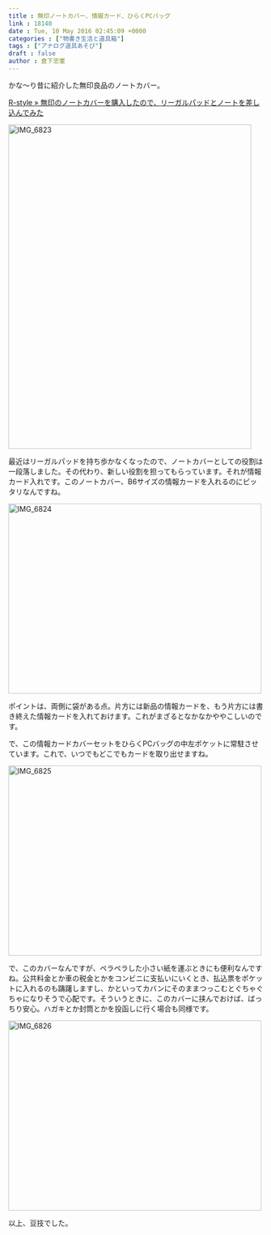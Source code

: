```yaml
---
title : 無印ノートカバー、情報カード、ひらくPCバッグ
link : 18140
date : Tue, 10 May 2016 02:45:09 +0000
categories : ["物書き生活と道具箱"]
tags : ["アナログ道具あそび"]
draft : false
author : 倉下忠憲
---
```


かな〜り昔に紹介した無印良品のノートカバー。

<a href="https://rashita.net/blog/?p=6560">R-style » 無印のノートカバーを購入したので、リーガルパッドとノートを差し込んでみた</a>

<a href="https://rashita.net/blog/?attachment_id=18141" rel="attachment wp-att-18141"><img src="https://rashita.net/blog/wp-content/uploads/2016/05/IMG_6823.jpg" alt="IMG_6823" width="480" height="640" class="alignnone size-full wp-image-18141" /></a>

最近はリーガルパッドを持ち歩かなくなったので、ノートカバーとしての役割は一段落しました。その代わり、新しい役割を担ってもらっています。それが情報カード入れです。このノートカバー、B6サイズの情報カードを入れるのにピッタリなんですね。

<a href="https://rashita.net/blog/?attachment_id=18142" rel="attachment wp-att-18142"><img src="https://rashita.net/blog/wp-content/uploads/2016/05/IMG_6824-500x375.jpg" alt="IMG_6824" width="500" height="375" class="alignnone size-medium wp-image-18142" /></a>

ポイントは、両側に袋がある点。片方には新品の情報カードを、もう片方には書き終えた情報カードを入れておけます。これがまざるとなかなかややこしいのです。

で、この情報カードカバーセットをひらくPCバッグの中左ポケットに常駐させています。これで、いつでもどこでもカードを取り出せますね。

<a href="https://rashita.net/blog/?attachment_id=18143" rel="attachment wp-att-18143"><img src="https://rashita.net/blog/wp-content/uploads/2016/05/IMG_6825-500x375.jpg" alt="IMG_6825" width="500" height="375" class="alignnone size-medium wp-image-18143" /></a>

で、このカバーなんですが、ペラペラした小さい紙を運ぶときにも便利なんですね。公共料金とか車の税金とかをコンビニに支払いにいくとき、払込票をポケットに入れるのも躊躇しますし、かといってカバンにそのままつっこむとぐちゃぐちゃになりそうで心配です。そういうときに、このカバーに挟んでおけば、ばっちり安心。ハガキとか封筒とかを投函しに行く場合も同様です。

<a href="https://rashita.net/blog/?attachment_id=18144" rel="attachment wp-att-18144"><img src="https://rashita.net/blog/wp-content/uploads/2016/05/IMG_6826-500x375.jpg" alt="IMG_6826" width="500" height="375" class="alignnone size-medium wp-image-18144" /></a>

以上、豆技でした。
